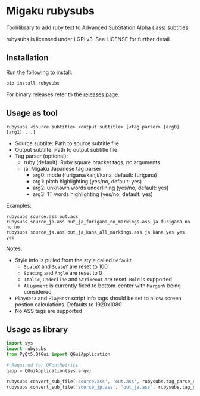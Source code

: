 # Migaku rubysubs

Tool/library to add ruby text to Advanced SubStation Alpha (.ass) subtitles.

rubysubs is licensed under LGPLv3. See LICENSE for further detail.

## Installation

Run the following to install:

```
pip install rubysubs
```
For binary releases refer to the [releases page](https://github.com/RicBent/rubysubs/releases/).

## Usage as tool

```
rubysubs <source subtitle> <output subtitle> [<tag parser> [arg0] [arg1] ...]
```

- Source subtilte: Path to source subtitle file
- Output subtilte: Path to output subtitle file
- Tag parser (optional):
  - ruby (default): Ruby square bracket tags, no arguments
  - ja: Migaku Japanese tag parser
    - arg0: mode (furigana/kanji/kana, default: furigana)
    - arg1: pitch highlighting (yes/no, default: yes)
    - arg2: unknown words underlining (yes/no, default: yes)
    - arg3: 1T words highlighting (yes/no, default: yes)

Examples:

```
rubysubs source.ass out.ass
rubysubs source_ja.ass out_ja_furigana_no_markings.ass ja furigana no no no
rubysubs source_ja.ass out_ja_kana_all_markings.ass ja kana yes yes yes
```

Notes:
- Style info is pulled from the style called ``Default``
  - ``ScaleX`` and ``ScaleY`` are reset to 100
  - ``Spacing`` and ``Angle`` are reset to 0
  - ``Italic``, ``Underline`` and ``Strikeout`` are reset. ``Bold`` is supported
  - ``Alignment`` is currently fixed to bottom-center with ``MarginV`` being considered
- ``PlayResX`` and ``PlayResY`` script info tags should be set to allow screen postion calculations. Defaults to 1920x1080
- No ASS tags are supported

## Usage as library

```python
import sys
import rubysubs
from PyQt5.QtGui import QGuiApplication

# Required for QFontMetrics
qapp = QGuiApplication(sys.argv)

rubysubs.convert_sub_file('source.ass', 'out.ass', rubysubs.tag_parse_ruby.parse)
rubysubs.convert_sub_file('source_jp.ass', 'out_ja.ass', rubysubs.tag_parse_migaku_ja.parse)
```
